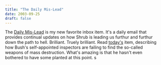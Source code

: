 ```yaml
---
title: "The Daily Mis-Lead"
date: 2003-09-25
draft: false
---
```

The [Daily Mis-Lead](https://web.archive.org/web/20031024225714/http://www.misleader.org/daily_mislead/ "Misleader.org: Daily Mislead") is my new favorite inbox item. It's a daily email that provides continual updates on how Shrub is leading us furthur and furthur down the path to hell. Brilliant. Truely brilliant. Read [today's](https://web.archive.org/web/20031024225714/http://www.misleader.org/daily_mislead/Read.asp?fn=df09252003.html) item, describing how Bush's self-appointed inspectors are failing to find the so-called weapons of mass destruction. What's amazing is that he hasn't even bothered to have some planted at this point.
s